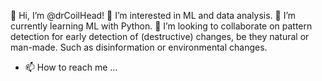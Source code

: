 👋 Hi, I’m @drCoilHead!
👀 I’m interested in ML and data analysis.
🌱 I’m currently learning ML with Python.
💞️ I’m looking to collaborate on pattern detection for early detection of (destructive) changes, be they natural or man-made. Such as disinformation or environmental changes.
- 📫 How to reach me ...

<!---
drCoilHead/drCoilHead is a ✨ special ✨ repository because its `README.md` (this file) appears on your GitHub profile.
You can click the Preview link to take a look at your changes.
--->
